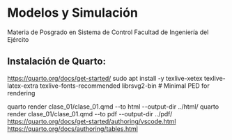 # Modelos y Simulación
Materia de Posgrado en Sistema de Control
Facultad de Ingeniería del Ejército


## Instalación de Quarto:
https://quarto.org/docs/get-started/
sudo apt install -y texlive-xetex texlive-latex-extra texlive-fonts-recommended librsvg2-bin  # Minimal PED for rendering

quarto render clase_01/clase_01.qmd --to html --output-dir ../html/
quarto render clase_01/clase_01.qmd --to pdf --output-dir ../pdf/
https://quarto.org/docs/get-started/authoring/vscode.html
https://quarto.org/docs/authoring/tables.html

